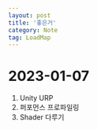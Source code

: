 ```yaml
---
layout: post
title: '좋은거'
category: Note
tag: LoadMap
---
```


# 2023-01-07
1. Unity URP
2. 퍼포먼스 프로파일링
3. Shader 다루기